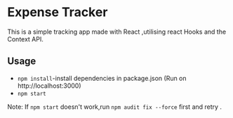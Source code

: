 # Expense Tracker 

This is a simple tracking app made with React ,utilising react Hooks and the Context API.

## Usage
- `npm install`-install dependencies in package.json
(Run on http://localhost:3000)
- `npm start`

Note: If `npm start` doesn't work,run `npm audit fix --force` first and retry .
